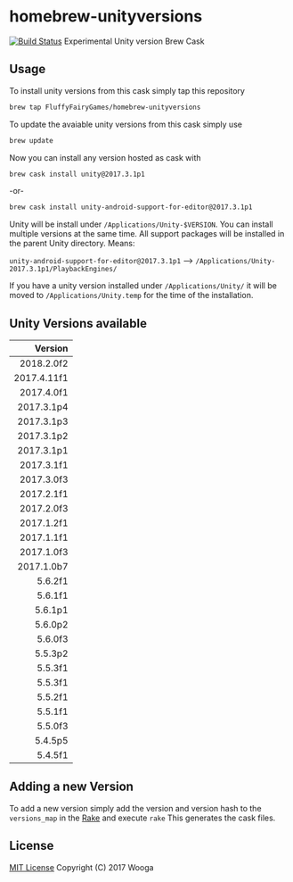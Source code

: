 homebrew-unityversions
======================

[![Build Status](https://travis-ci.org/wooga/homebrew-unityversions.svg?branch=master)](https://travis-ci.org/wooga/homebrew-unityversions)
Experimental Unity version Brew Cask 

Usage
-----

To install unity versions from this cask simply tap this repository

```bash
brew tap FluffyFairyGames/homebrew-unityversions
```

To update the avaiable unity versions from this cask simply use

```bash
brew update
```

Now you can install any version hosted as cask with

```bash
brew cask install unity@2017.3.1p1
```

-or-

```bash
brew cask install unity-android-support-for-editor@2017.3.1p1
```

Unity will be install under `/Applications/Unity-$VERSION`. You can install multiple versions at the same time. All support packages will be installed in the parent Unity directory. Means:

`unity-android-support-for-editor@2017.3.1p1` --> `/Applications/Unity-2017.3.1p1/PlaybackEngines/`

If you have a unity version installed under `/Applications/Unity/` it will be moved to
`/Applications/Unity.temp` for the time of the installation.

Unity Versions available
------------------------

| Version     |
| ---------:  |
| 2018.2.0f2  |
| 2017.4.11f1 |
| 2017.4.0f1  |
| 2017.3.1p4  |
| 2017.3.1p3  |
| 2017.3.1p2  |
| 2017.3.1p1  |
| 2017.3.1f1  |
| 2017.3.0f3  |
| 2017.2.1f1  |
| 2017.2.0f3  |
| 2017.1.2f1  |
| 2017.1.1f1  |
| 2017.1.0f3  |
| 2017.1.0b7  |
| 5.6.2f1     |
| 5.6.1f1     |
| 5.6.1p1     |
| 5.6.0p2     |
| 5.6.0f3     |
| 5.5.3p2     |
| 5.5.3f1     |
| 5.5.3f1     |
| 5.5.2f1     |
| 5.5.1f1     |
| 5.5.0f3     |
| 5.4.5p5     |
| 5.4.5f1     |

Adding a new Version
--------------------
To add a new version simply add the version and version hash to the `versions_map` in the [Rake](Rakefile) and execute `rake`
This generates the cask files.

License
-------
[MIT License](LICENSE) Copyright (C) 2017 Wooga
